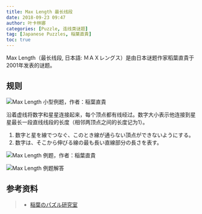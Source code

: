 ```yaml
---
title: Max Length 最长线段
date: 2018-09-23 09:47
author: 叶卡林娜
categories: [Puzzle, 连线类谜题]
tag: [Japanese Puzzles, 稲葉直貴]
toc: true
---
```


Max Length（最长线段, 日本語:  ＭＡＸレングス）是由日本谜题作家稻葉直貴于2001年发表的谜题。

## 规则

![Max Length 小型例题，作者：稲葉直貴](/images/maxlength.png)

沿着虚线将数字和星星连接起来，每个顶点都有线经过。数字大小表示他连接到星星最长一段直线线段的长度（相邻两顶点之间的长度记为1）。

1. 数字と星を線でつなぐ、このとき線が通らない頂点ができないようにする。
2. 数字は、そこから伸びる線の最も長い直線部分の長さを表す。

![Max Length 例题，作者：稲葉直貴](/images/maxlength_e.png)

![Max Length 例题解答](/images/maxlength_a.png)

## 参考资料

> - [稲葉のパズル研究室](http://inabapuzzle.com/honkaku/max.html)
